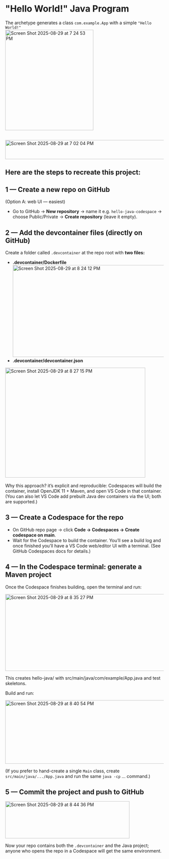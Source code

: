 # "Hello World!" Java Program
The archetype generates a class `com.example.App` with a simple `"Hello World!"` <br>
<img width="280" height="319" alt="Screen Shot 2025-08-29 at 7 24 53 PM" src="https://github.com/user-attachments/assets/ee137669-61ca-4f70-a398-0c440dc431ad" />

<br><img width="633" height="61" alt="Screen Shot 2025-08-29 at 7 02 04 PM" src="https://github.com/user-attachments/assets/9fb912c9-2011-441b-a156-ea37b668cb30" />
## Here are the steps to recreate this project:
## 1 — Create a new repo on GitHub

(Option A: web UI — easiest)

- Go to GitHub → <b>New repository</b> → name it e.g. `hello-java-codespace` → choose Public/Private → <b>Create repository</b> (leave it empty).
## 2 — Add the devcontainer files (directly on GitHub)

Create a folder called `.devcontainer` at the repo root with <b>two files:</b>
- <b>.devcontainer/Dockerfile</b>
<img width="769" height="292" alt="Screen Shot 2025-08-29 at 8 24 12 PM" src="https://github.com/user-attachments/assets/1cab9a31-5c4e-4a4a-9613-123f80a562d2" /> <br>
- <b>.devcontainer/devcontainer.json</b>
<img width="445" height="349" alt="Screen Shot 2025-08-29 at 8 27 15 PM" src="https://github.com/user-attachments/assets/4cc38aa7-5847-4372-9224-1ffd31b7861d" />
<br><br>
Why this approach? it’s explicit and reproducible: Codespaces will build the container, install OpenJDK 11 + Maven, and open VS Code in that container. (You can also let VS Code add prebuilt Java dev containers via the UI; both are supported.)

## 3 — Create a Codespace for the repo

- On GitHub repo page → click <b>Code → Codespaces → Create codespace on main</b>.
- Wait for the Codespace to build the container. You’ll see a build log and once finished you’ll have a VS Code web/editor UI with a terminal. (See GitHub Codespaces docs for details.)

## 4 — In the Codespace terminal: generate a Maven project

Once the Codespace finishes building, open the terminal and run:

<img width="539" height="244" alt="Screen Shot 2025-08-29 at 8 35 27 PM" src="https://github.com/user-attachments/assets/fae5ac52-5c56-4d66-a8c5-86196833820b" />

This creates hello-java/ with src/main/java/com/example/App.java and test skeletons.

Build and run:

<img width="521" height="202" alt="Screen Shot 2025-08-29 at 8 40 54 PM" src="https://github.com/user-attachments/assets/f3a61813-88fd-4cec-b181-52d2745c0b0f" />

(If you prefer to hand-create a single `Main` class, create `src/main/java/.../App.java` and run the same `java -cp` ... command.)

## 5 — Commit the project and push to GitHub

<img width="395" height="118" alt="Screen Shot 2025-08-29 at 8 44 36 PM" src="https://github.com/user-attachments/assets/c83016d6-fedb-4e1c-93ea-086753de4adc" />

Now your repo contains both the `.devcontainer` and the Java project; anyone who opens the repo in a Codespace will get the same environment.
